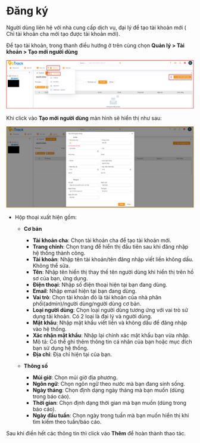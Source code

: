 # Đăng ký
Người dùng liên hệ với nhà cung cấp dịch vụ, đại lý để tạo tài khoản mới ( Chỉ tài khoản cha mới tạo được tài khoản mới).

Để tạo tài khoản, trong thanh điều hướng ở trên cùng chọn **Quản lý > Tài khoản > Tạo mới người dùng**  

<span style="display:block;text-align:center">![Interface manage acount](/docs/assets/images/web-interface-users/manage-account.png)

Khi click vào **Tạo mới người dùng** màn hình sẽ hiển thị như sau:

<span style="display:block;text-align:center">![Interface create acount](/docs/assets/images/web-interface-users/create-account.png)

- Hộp thoại xuất hiện gồm:
   - **Cơ bản**
        - **Tài khoản cha**: Chọn tài khoản cha để tạo tài khoản mới.
        - **Trang chính**: Chọn trang để hiển thị đầu tiên sau khi đăng nhập hệ thống thành công.
        - **Tài khoản**: Nhập tên tài khoản/tên đăng nhập viết liền không dấu. Không thể sửa.
        - **Tên**: Nhập tên hiển thị thay thế tên người dùng khi hiển thị trên hồ sơ của bạn, ứng dụng.
        - **Điện thoại**: Nhập số điện thoại hiện tại bạn đang dùng.
        - **Email**: Nhập email hiện tại bạn đang dùng.
        - **Vai trò**: Chọn tài khoản đó là tài khoản của nhà phân phối(admin)/người dùng/người dùng cơ bản.
        - **Loại người dùng**: Chọn loại người dùng tương ứng với vai trò sử dụng tài khoản. Có 2 loại là đại lý và người dùng.
        - **Mật khẩu**: Nhập mật khẩu viết liền và không dấu để đăng nhập vào hệ thống.
        - **Xác nhận mật khẩu**: Nhập lại chính xác mật khẩu bạn vừa nhập.
        - Mô tả: Có thể ghi thêm thông tin cá nhân của bạn hoặc mục đích bạn sử dụng hệ thống.
        - **Địa chỉ**: Địa chỉ hiện tại của bạn.

    - **Thông số**
        - **Múi giờ**: Chọn múi giờ địa phương.
        - **Ngôn ngữ**: Chọn ngôn ngữ theo nước mà bạn đang sinh sống.
        - **Ngày tháng**: Chọn định dạng ngày tháng mà bạn muốn (dùng trong báo cáo).
        - **Thời gian**: Chọn định dạng thời gian mà bạn muốn (dùng trong báo cáo).
        - **Ngày đầu tuần**: Chọn ngày trong tuần mà bạn muốn hiển thị khi tìm kiếm theo tuần/báo cáo.

Sau khi điền hết các thông tin thì click vào **Thêm** để hoàn thành thao tác.






        


